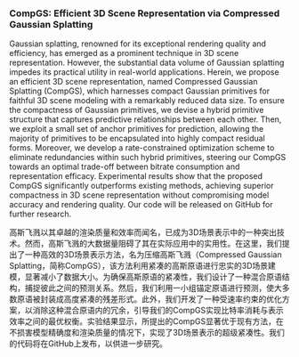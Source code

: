 ### CompGS: Efficient 3D Scene Representation via Compressed Gaussian Splatting

Gaussian splatting, renowned for its exceptional rendering quality and efficiency, has emerged as a prominent technique in 3D scene representation. However, the substantial data volume of Gaussian splatting impedes its practical utility in real-world applications. Herein, we propose an efficient 3D scene representation, named Compressed Gaussian Splatting (CompGS), which harnesses compact Gaussian primitives for faithful 3D scene modeling with a remarkably reduced data size. To ensure the compactness of Gaussian primitives, we devise a hybrid primitive structure that captures predictive relationships between each other. Then, we exploit a small set of anchor primitives for prediction, allowing the majority of primitives to be encapsulated into highly compact residual forms. Moreover, we develop a rate-constrained optimization scheme to eliminate redundancies within such hybrid primitives, steering our CompGS towards an optimal trade-off between bitrate consumption and representation efficacy. Experimental results show that the proposed CompGS significantly outperforms existing methods, achieving superior compactness in 3D scene representation without compromising model accuracy and rendering quality. Our code will be released on GitHub for further research.

高斯飞溅以其卓越的渲染质量和效率而闻名，已成为3D场景表示中的一种突出技术。然而，高斯飞溅的大数据量阻碍了其在实际应用中的实用性。在这里，我们提出了一种高效的3D场景表示方法，名为压缩高斯飞溅（Compressed Gaussian Splatting，简称CompGS），该方法利用紧凑的高斯原语进行忠实的3D场景建模，显著减小了数据大小。为确保高斯原语的紧凑性，我们设计了一种混合原语结构，捕捉彼此之间的预测关系。然后，我们利用一小组锚定原语进行预测，使大多数原语被封装成高度紧凑的残差形式。此外，我们开发了一种受速率约束的优化方案，以消除这种混合原语内的冗余，引导我们的CompGS实现比特率消耗与表示效率之间的最优权衡。实验结果显示，所提出的CompGS显著优于现有方法，在不损害模型精确度和渲染质量的情况下，实现了3D场景表示的超级紧凑性。我们的代码将在GitHub上发布，以供进一步研究。
